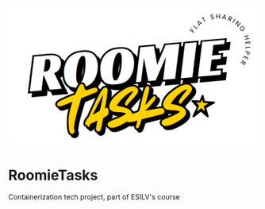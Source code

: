 ![RoomieTasks](./Frontend/public/LogoPack/RoomieTasks.png)

# RoomieTasks
Containerization tech project, part of ESILV's course
